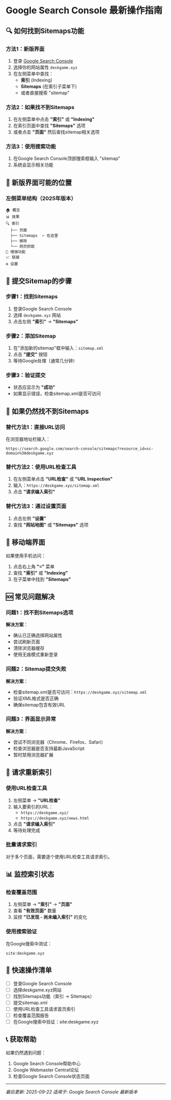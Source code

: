 # Google Search Console 最新操作指南

## 🔍 如何找到Sitemaps功能

### 方法1：新版界面
1. 登录 [Google Search Console](https://search.google.com/search-console/)
2. 选择你的网站属性 `deskgame.xyz`
3. 在左侧菜单中查找：
   - **索引** (Indexing)
   - **Sitemaps** (在索引子菜单下)
   - 或者直接搜索 "sitemap"

### 方法2：如果找不到Sitemaps
1. 在左侧菜单中点击 **"索引"** 或 **"Indexing"**
2. 在索引页面中查找 **"Sitemaps"** 选项
3. 或者点击 **"页面"** 然后查找sitemap相关选项

### 方法3：使用搜索功能
1. 在Google Search Console顶部搜索框输入 "sitemap"
2. 系统会显示相关功能

## 📍 新版界面可能的位置

### 左侧菜单结构（2025年版本）
```
🏠 概览
📊 效果
🔍 索引
  ├── 页面
  ├── Sitemaps  ← 在这里
  ├── 移除
  └── 网页抓取
🔧 增强功能
📈 链接
⚙️ 设置
```

## 🚀 提交Sitemap的步骤

### 步骤1：找到Sitemaps
1. 登录Google Search Console
2. 选择 `deskgame.xyz` 网站
3. 点击左侧 **"索引"** → **"Sitemaps"**

### 步骤2：添加Sitemap
1. 在"添加新的sitemap"框中输入：`sitemap.xml`
2. 点击 **"提交"** 按钮
3. 等待Google处理（通常几分钟）

### 步骤3：验证提交
- 状态应显示为 **"成功"**
- 如果显示错误，检查sitemap.xml是否可访问

## 🔧 如果仍然找不到Sitemaps

### 替代方法1：直接URL访问
在浏览器地址栏输入：
```
https://search.google.com/search-console/sitemaps?resource_id=sc-domain%3Adeskgame.xyz
```

### 替代方法2：使用URL检查工具
1. 在左侧菜单点击 **"URL检查"** 或 **"URL Inspection"**
2. 输入：`https://deskgame.xyz/sitemap.xml`
3. 点击 **"请求编入索引"**

### 替代方法3：通过设置页面
1. 点击左侧 **"设置"**
2. 查找 **"网站地图"** 或 **"Sitemaps"** 选项

## 📱 移动端界面

如果使用手机访问：
1. 点击右上角 **"≡"** 菜单
2. 查找 **"索引"** 或 **"Indexing"**
3. 在子菜单中找到 **"Sitemaps"**

## 🆘 常见问题解决

### 问题1：找不到Sitemaps选项
**解决方案**：
- 确认已正确选择网站属性
- 尝试刷新页面
- 清除浏览器缓存
- 使用无痕模式重新登录

### 问题2：Sitemap提交失败
**解决方案**：
- 检查sitemap.xml是否可访问：`https://deskgame.xyz/sitemap.xml`
- 验证XML格式是否正确
- 确保sitemap包含有效URL

### 问题3：界面显示异常
**解决方案**：
- 尝试不同浏览器（Chrome、Firefox、Safari）
- 检查浏览器是否支持最新JavaScript
- 暂时禁用浏览器扩展

## 🔄 请求重新索引

### 使用URL检查工具
1. 左侧菜单 → **"URL检查"**
2. 输入要索引的URL：
   - `https://deskgame.xyz/`
   - `https://deskgame.xyz/news.html`
3. 点击 **"请求编入索引"**
4. 等待处理完成

### 批量请求索引
对于多个页面，需要逐个使用URL检查工具请求索引。

## 📊 监控索引状态

### 检查覆盖范围
1. 左侧菜单 → **"索引"** → **"页面"**
2. 查看 **"有效页面"** 数量
3. 监控 **"已发现 - 尚未编入索引"** 的变化

### 使用搜索验证
在Google搜索中测试：
```
site:deskgame.xyz
```

## 🎯 快速操作清单

- [ ] 登录Google Search Console
- [ ] 选择deskgame.xyz网站
- [ ] 找到Sitemaps功能（索引 → Sitemaps）
- [ ] 提交sitemap.xml
- [ ] 使用URL检查工具请求首页索引
- [ ] 检查覆盖范围报告
- [ ] 在Google搜索中验证：site:deskgame.xyz

## 📞 获取帮助

如果仍然遇到问题：
1. Google Search Console帮助中心
2. Google Webmaster Central论坛
3. 检查Google Search Console状态页面

---

*最后更新: 2025-09-22*
*适用于: Google Search Console 最新版本*
